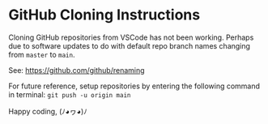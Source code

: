 # GitHub Cloning Instructions

Cloning GitHub repositories from VSCode has not been working. Perhaps due to software updates to do with default repo branch names changing from `master` to `main`.

See: https://github.com/github/renaming

For future reference, setup repositories by entering the following command in terminal: `git push -u origin main`

Happy coding,
(ﾉ◕ヮ◕)ﾉ

